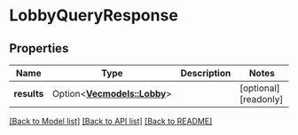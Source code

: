 # LobbyQueryResponse

## Properties

Name | Type | Description | Notes
------------ | ------------- | ------------- | -------------
**results** | Option<[**Vec<models::Lobby>**](Lobby.md)> |  | [optional][readonly]

[[Back to Model list]](../README.md#documentation-for-models) [[Back to API list]](../README.md#documentation-for-api-endpoints) [[Back to README]](../README.md)


